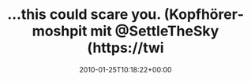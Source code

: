 ---
retweeted: false
source: <a href="http://twitter.com" rel="nofollow">Twitter Web Client</a>
entities:
  hashtags: []
  symbols: []
  user_mentions:
  - name: Settle The Sky
    screen_name: SettleTheSky
    indices:
    - '45'
    - '58'
    id_str: '85262337'
    id: '85262337'
  urls: []
display_text_range:
- '0'
- '76'
favorite_count: '0'
id_str: '8186966723'
truncated: false
retweet_count: '0'
id: '8186966723'
created_at: Mon Jan 25 10:18:22 +0000 2010
favorited: false
full_text: "…this could scare you. (Kopfhörermoshpit mit [@SettleTheSky](https://twitter.com/SettleTheSky)
  zum Montagmorgen)"
lang: de
tags:
- pesos/twitter
date: '2010-01-25T10:18:22+00:00'
src: https://twitter.com/bascht/status/8186966723
original_url: https://twitter.com/bascht/status/8186966723
type: twitter_tweet
text: "…this could scare you. (Kopfhörermoshpit mit [@SettleTheSky](https://twitter.com/SettleTheSky)
  zum Montagmorgen)"
title: "…this could scare you. (Kopfhörermoshpit mit @SettleTheSky (https://twi"

---